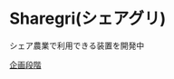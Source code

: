 # Sharegri(シェアグリ)
シェア農業で利用できる装置を開発中

[企画段階](https://alike-oxygen-db1.notion.site/49c808a709c84dbb81f2453fb8408bd3)
